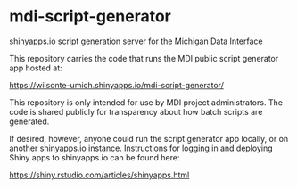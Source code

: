 # mdi-script-generator
shinyapps.io script generation server for the Michigan Data Interface

This repository carries the code that runs the MDI public script generator
app hosted at:

<https://wilsonte-umich.shinyapps.io/mdi-script-generator/>

This repository is only intended for use by MDI project administrators.
The code is shared publicly for transparency about how batch scripts
are generated.

If desired, however, anyone could run the script generator app
locally, or on another shinyapps.io instance. Instructions for 
logging in and deploying Shiny apps to shinyapps.io can be found here:

<https://shiny.rstudio.com/articles/shinyapps.html>
